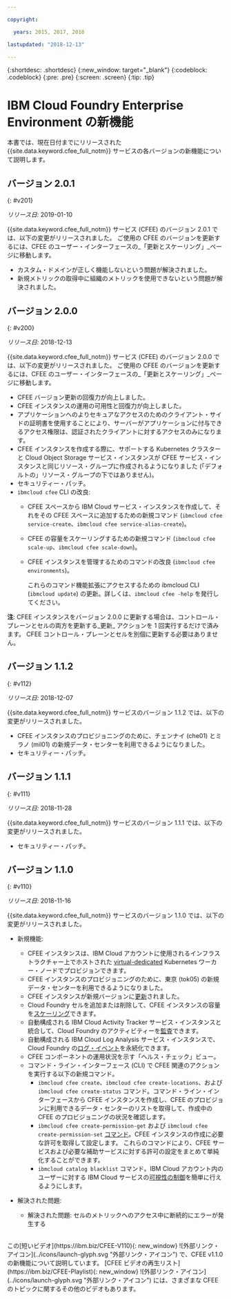 ```yaml
---

copyright:

  years: 2015, 2017, 2018

lastupdated: "2018-12-13"

---
```


{:shortdesc: .shortdesc}
{:new_window: target="_blank"}
{:codeblock: .codeblock}
{:pre: .pre}
{:screen: .screen}
{:tip: .tip}

# IBM Cloud Foundry Enterprise Environment の新機能

本書では、現在日付までにリリースされた {{site.data.keyword.cfee_full_notm}} サービスの各バージョンの新機能について説明します。


## バージョン 2.0.1
{: #v201}

_リリース日:_ 2019-01-10

{{site.data.keyword.cfee_full_notm}} サービス (CFEE) のバージョン 2.0.1 では、以下の変更がリリースされました。 ご使用の CFEE のバージョンを更新するには、CFEE のユーザー・インターフェースの_「更新とスケーリング」_ページに移動します。

* カスタム・ドメインが正しく機能しないという問題が解決されました。
* 新規メトリックの取得中に組織のメトリックを使用できないという問題が解決されました。


## バージョン 2.0.0
{: #v200}

_リリース日:_ 2018-12-13

{{site.data.keyword.cfee_full_notm}} サービス (CFEE) のバージョン 2.0.0 では、以下の変更がリリースされました。 ご使用の CFEE のバージョンを更新するには、CFEE のユーザー・インターフェースの_「更新とスケーリング」_ページに移動します。

* CFEE バージョン更新の回復力が向上しました。
* CFEE インスタンスの運用の可用性と回復力が向上しました。
* アプリケーションへのよりセキュアなアクセスのためのクライアント・サイドの証明書を使用することにより、サーバーがアプリケーションに付与できるアクセス権限は、認証されたクライアントに対するアクセスのみになります。
* CFEE インスタンスを作成する際に、サポートする Kubernetes クラスターと Cloud Object Storage サービス・インスタンスが CFEE サービス・インスタンスと同じリソース・グループに作成されるようになりました (「デフォルトの」リソース・グループの下ではありません)。
* セキュリティー・パッチ。
* `ibmcloud cfee` CLI の改良:
    * CFEE スペースから IBM Cloud サービス・インスタンスを作成して、それをその CFEE スペースに追加するための新規コマンド (`ibmcloud cfee service-create`、`ibmcloud cfee service-alias-create`)。
    * CFEE の容量をスケーリングするための新規コマンド (`ibmcloud cfee scale-up`、`ibmcloud cfee scale-down`)。
    * CFEE インスタンスを管理するためのコマンドの改良 (`ibmcloud cfee environments`)。
    
      これらのコマンド機能拡張にアクセスするための ibmcloud CLI (`ibmcloud update`) の更新。詳しくは、`ibmcloud cfee -help` を発行してください。
      
**注**: CFEE インスタンスをバージョン 2.0.0 に更新する場合は、コントロール・プレーンとセルの両方を更新する_更新_ アクションを 1 回実行するだけで済みます。 CFEE コントロール・プレーンとセルを別個に更新する必要はありません。


## バージョン 1.1.2
{: #v112}

_リリース日:_ 2018-12-07

{{site.data.keyword.cfee_full_notm}} サービスのバージョン 1.1.2 では、以下の変更がリリースされました。
* CFEE インスタンスのプロビジョニングのために、チェンナイ (che01) とミラノ (mil01) の新規データ・センターを利用できるようになりました。
* セキュリティー・パッチ。

## バージョン 1.1.1
{: #v111}

_リリース日:_ 2018-11-28

{{site.data.keyword.cfee_full_notm}} サービスのバージョン 1.1.1 では、以下の変更がリリースされました。
* セキュリティー・パッチ。
   
## バージョン 1.1.0
{: #v110}

_リリース日:_ 2018-11-16

{{site.data.keyword.cfee_full_notm}} サービスのバージョン 1.1.0 では、以下の変更がリリースされました。

* 新規機能:
   * CFEE インスタンスは、IBM Cloud アカウントに使用されるインフラストラクチャー上でホストされた [virtual-dedicated](https://console.bluemix.net/docs/containers/cs_clusters.html#clusters#clusters_ui_standard) Kubernetes ワーカー・ノードでプロビジョンできます。
   * CFEE インスタンスのプロビジョニングのために、東京 (tok05) の新規データ・センターを利用できるようになりました。
   * CFEE インスタンスが新規バージョンに[更新](https://console.bluemix.net/docs/cloud-foundry/updating-scaling.html#update-scale#update)されました。
   * Cloud Foundry セルを追加または削除して、CFEE インスタンスの容量を[スケーリング](https://console.bluemix.net/docs/cloud-foundry/updating-scaling.html#update-scale#scale)できます。
   * 自動構成される IBM Cloud Activity Tracker サービス・インスタンスと統合して、Cloud Foundry のアクティビティーを[監査](https://console.bluemix.net/docs/cloud-foundry/auditing-logging.html#auditing-logging#auditing)できます。
   * 自動構成される IBM Cloud Log Analysis サービス・インスタンスで、Cloud Foundry の[ログ・イベント](https://console.bluemix.net/docs/cloud-foundry/auditing-logging.html#auditing-logging#logging)を永続化できます。
   * CFEE コンポーネントの運用状況を示す「ヘルス・チェック」ビュー。
   * コマンド・ライン・インターフェース (CLI) で CFEE 関連のアクションを実行する以下の新規コマンド。
     * `ibmcloud cfee create`、`ibmcloud cfee create-locations`、および `ibmcloud cfee create-status` コマンド。コマンド・ライン・インターフェースから CFEE インスタンスを作成し、CFEE のプロビジョンに利用できるデータ・センターのリストを取得して、作成中の CFEE のプロビジョニングの状況を確認します。
     * `ibmcloud cfee create-permission-get` および `ibmcloud cfee create-permission-set` [コマンド](https://console.bluemix.net/docs/cloud-foundry/permissions.html#permissions#permcli-creating)。CFEE インスタンスの作成に必要な許可を取得して設定します。 これらのコマンドにより、CFEE サービスおよび必要な補助サービスに対する許可の設定をまとめて単純化することができます。
     * `ibmcloud catalog blacklist` コマンド。IBM Cloud アカウント内のユーザーに対する IBM Cloud サービスの[可視性の制御](https://console.bluemix.net/docs/cloud-foundry/add-serv-inst.html#workingwith-services#service_visibility)を簡単に行えるようにします。

* 解決された問題:
   *  解決された問題: セルのメトリックへのアクセス中に断続的にエラーが発生する
<br/>   
この[短いビデオ](https://ibm.biz/CFEE-V110){: new_window} ![外部リンク・アイコン](../icons/launch-glyph.svg "外部リンク・アイコン") で、CFEE v1.1.0 の新機能について説明しています。  [CFEE ビデオの再生リスト](https://ibm.biz/CFEE-Playlist){: new_window} ![外部リンク・アイコン](../icons/launch-glyph.svg "外部リンク・アイコン") には、さまざまな CFEE のトピックに関するその他のビデオもあります。
